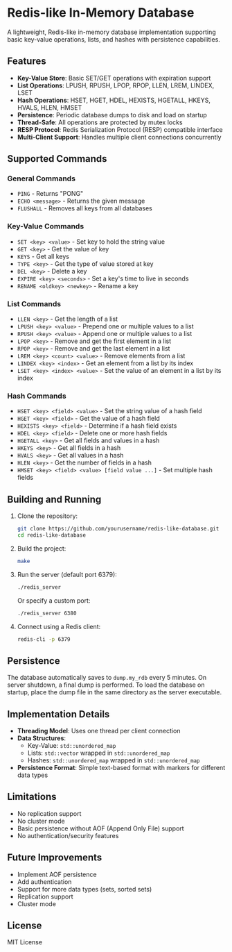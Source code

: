 # Redis-like In-Memory Database

A lightweight, Redis-like in-memory database implementation supporting basic key-value operations, lists, and hashes with persistence capabilities.

## Features

- **Key-Value Store**: Basic SET/GET operations with expiration support
- **List Operations**: LPUSH, RPUSH, LPOP, RPOP, LLEN, LREM, LINDEX, LSET
- **Hash Operations**: HSET, HGET, HDEL, HEXISTS, HGETALL, HKEYS, HVALS, HLEN, HMSET
- **Persistence**: Periodic database dumps to disk and load on startup
- **Thread-Safe**: All operations are protected by mutex locks
- **RESP Protocol**: Redis Serialization Protocol (RESP) compatible interface
- **Multi-Client Support**: Handles multiple client connections concurrently

## Supported Commands

### General Commands
- `PING` - Returns "PONG"
- `ECHO <message>` - Returns the given message
- `FLUSHALL` - Removes all keys from all databases

### Key-Value Commands
- `SET <key> <value>` - Set key to hold the string value
- `GET <key>` - Get the value of key
- `KEYS` - Get all keys
- `TYPE <key>` - Get the type of value stored at key
- `DEL <key>` - Delete a key
- `EXPIRE <key> <seconds>` - Set a key's time to live in seconds
- `RENAME <oldkey> <newkey>` - Rename a key

### List Commands
- `LLEN <key>` - Get the length of a list
- `LPUSH <key> <value>` - Prepend one or multiple values to a list
- `RPUSH <key> <value>` - Append one or multiple values to a list
- `LPOP <key>` - Remove and get the first element in a list
- `RPOP <key>` - Remove and get the last element in a list
- `LREM <key> <count> <value>` - Remove elements from a list
- `LINDEX <key> <index>` - Get an element from a list by its index
- `LSET <key> <index> <value>` - Set the value of an element in a list by its index

### Hash Commands
- `HSET <key> <field> <value>` - Set the string value of a hash field
- `HGET <key> <field>` - Get the value of a hash field
- `HEXISTS <key> <field>` - Determine if a hash field exists
- `HDEL <key> <field>` - Delete one or more hash fields
- `HGETALL <key>` - Get all fields and values in a hash
- `HKEYS <key>` - Get all fields in a hash
- `HVALS <key>` - Get all values in a hash
- `HLEN <key>` - Get the number of fields in a hash
- `HMSET <key> <field> <value> [field value ...]` - Set multiple hash fields

## Building and Running

1. Clone the repository:
   ```bash
   git clone https://github.com/yourusername/redis-like-database.git
   cd redis-like-database
   ```

2. Build the project:
   ```bash
   make
   ```

3. Run the server (default port 6379):
   ```bash
   ./redis_server
   ```
   
   Or specify a custom port:
   ```bash
   ./redis_server 6380
   ```

4. Connect using a Redis client:
   ```bash
   redis-cli -p 6379
   ```

## Persistence

The database automatically saves to `dump.my_rdb` every 5 minutes. On server shutdown, a final dump is performed. To load the database on startup, place the dump file in the same directory as the server executable.

## Implementation Details

- **Threading Model**: Uses one thread per client connection
- **Data Structures**:
  - Key-Value: `std::unordered_map`
  - Lists: `std::vector` wrapped in `std::unordered_map`
  - Hashes: `std::unordered_map` wrapped in `std::unordered_map`
- **Persistence Format**: Simple text-based format with markers for different data types

## Limitations

- No replication support
- No cluster mode
- Basic persistence without AOF (Append Only File) support
- No authentication/security features

## Future Improvements

- Implement AOF persistence
- Add authentication
- Support for more data types (sets, sorted sets)
- Replication support
- Cluster mode

## License

MIT License
